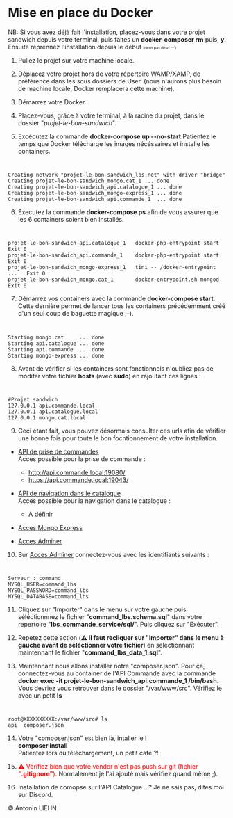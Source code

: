 # Mise en place du Docker
NB: Si vous avez déjà fait l'installation, placez-vous dans votre projet sandwich depuis votre terminal, puis faites un <b>docker-composer rm</b> puis, <b>y</b>.<br/>
Ensuite reprennez l'installation depuis le début <span style="font-size:0.6em;">(déso pas déso ^^')</span>
1. Pullez le projet sur votre machine locale.
2. Déplacez votre projet hors de votre répertoire WAMP/XAMP, de préférence dans les sous dossiers de User. (nous n'aurons plus besoin de machine locale, Docker remplacera cette machine).

3. Démarrez votre Docker.

4. Placez-vous, grâce à votre terminal, à la racine du projet, dans le dossier "<i>projet-le-bon-sandwich</i>".


5. Excécutez la commande <b>docker-compose up --no-start</b>.Patientez le temps que Docker télécharge les images nécéssaires et installe les containers.
# 
    Creating network "projet-le-bon-sandwich_lbs.net" with driver "bridge"
    Creating projet-le-bon-sandwich_mongo.cat_1 ... done
    Creating projet-le-bon-sandwich_api.catalogue_1 ... done
    Creating projet-le-bon-sandwich_mongo-express_1 ... done
    Creating projet-le-bon-sandwich_api.commande_1  ... done

6. Executez la commande <b>docker-compose ps</b> afin de vous assurer que les 6 containers soient bien installés.
#
    projet-le-bon-sandwich_api.catalogue_1   docker-php-entrypoint start      Exit 0        
    projet-le-bon-sandwich_api.commande_1    docker-php-entrypoint start      Exit 0        
    projet-le-bon-sandwich_mongo-express_1   tini -- /docker-entrypoint ...   Exit 0        
    projet-le-bon-sandwich_mongo.cat_1       docker-entrypoint.sh mongod      Exit 0 

7. Démarrez vos containers avec la commande <b>docker-compose start</b>. Cette dernière permet de lancer tous les containers précédemment créé d'un seul coup de baguette magique ;-).
#
    Starting mongo.cat     ... done
    Starting api.catalogue ... done
    Starting api.commande  ... done
    Starting mongo-express ... done

8. Avant de vérifier si les containers sont fonctionnels n'oubliez pas de modifer votre fichier <b>hosts</b> (avec <b>sudo</b>) en rajoutant ces lignes :<br/>
# 
    #Projet sandwich
    127.0.0.1 api.commande.local
    127.0.0.1 api.catalogue.local
    127.0.0.1 mongo.cat.local

9. Ceci étant fait, vous pouvez désormais consulter ces urls afin de vérifier une bonne fois pour toute le bon focntionnement de votre installation.<br/>
- <a href="https://api.commande.local:19043">API de prise de commandes</a></br>
Acces possible pour la prise de commande :</br>
    - http://api.commande.local:19080/</br>
    - https://api.commande.local:19043/</br>

- <a href="https://api.catalogue.local:19143">API de navigation dans le catalogue</a></br>
Acces possible pour la navigation dans le catalogue :</br>
    - A définir</br>
- <a href="http://localhost:8081/">Acces Mongo Express</a></br>
- <a href="http://localhost:8080/">Acces Adminer</a></br>

10. Sur <a href="http://localhost:8080/">Acces Adminer</a> connectez-vous avec les identifiants suivants :
#
    Serveur : command
    MYSQL_USER=command_lbs
    MYSQL_PASSWORD=command_lbs
    MYSQL_DATABASE=command_lbs

11. Cliquez sur "Importer" dans le menu sur votre gauche puis séléctionnnez le fichier "<b>command_lbs.schema.sql</b>" dans votre repertoire "<b>lbs_commande_service/sql/</b>". Puis cliquez sur "Exécuter".

12. Repetez cette action (<b>⚠️ Il faut recliquer sur "Importer" dans le menu à gauche avant de séléctionner votre fichier</b>) en selectionnant maintennant le fichier "<b>command_lbs_data_1.sql</b>".

13. Maintennant nous allons installer notre "composer.json". Pour ça, connectez-vous au container de l'API Commande avec la commande <b>docker exec -it projet-le-bon-sandwich_api.commande_1 /bin/bash</b>.
Vous devriez vous retrouver dans le dossier "/var/www/src". Vérifiez le avec un petit <b>ls</b>
#
    root@XXXXXXXXXX:/var/www/src# ls
    api  composer.json

14. Votre "composer.json" est bien là, intaller le !</br>
<b>composer install</b></br>
Patientez lors du téléchargement, un petit café ?!

15. <span style="color:red;">⚠️ Vérifiez bien que votre vendor n'est pas push sur git (fichier "<b>.gitignore"</b>).</span> Normalement je l'ai ajouté mais vérifiez quand même ;).

16. Installation de comopse sur l'API Catalogue ...? Je ne sais pas, dites moi sur Discord.

© Antonin LIEHN